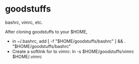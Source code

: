 # goodstuffs
bashrc, vimrc, etc.

After cloning goodstuffs to your $HOME, 
  - in ~/.bashrc, add 
    [ -f "$HOME/goodstuffs/bashrc" ] && . "$HOME/goodstuffs/bashrc"
  - Create a softlink for to vimrc:
    ln -s $HOME/goodstuffs/vimrc $HOME/.vimrc

